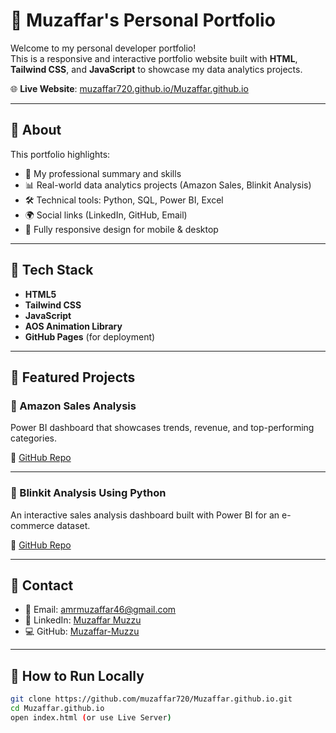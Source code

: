 # 💼 Muzaffar's Personal Portfolio

Welcome to my personal developer portfolio!  
This is a responsive and interactive portfolio website built with **HTML**, **Tailwind CSS**, and **JavaScript** to showcase my data analytics projects.

🌐 **Live Website**: [muzaffar720.github.io/Muzaffar.github.io](https://muzaffar720.github.io/Muzaffar.github.io/)

---

## 📂 About

This portfolio highlights:

- 🎯 My professional summary and skills
- 📊 Real-world data analytics projects (Amazon Sales, Blinkit Analysis)
- 🛠️ Technical tools: Python, SQL, Power BI, Excel
- 🌍 Social links (LinkedIn, GitHub, Email)
- 📱 Fully responsive design for mobile & desktop

---

## 🧰 Tech Stack

- **HTML5**
- **Tailwind CSS**
- **JavaScript**
- **AOS Animation Library**
- **GitHub Pages** (for deployment)

---

## 📸 Featured Projects

### 🔹 Amazon Sales Analysis
Power BI dashboard that showcases trends, revenue, and top-performing categories.

🔗 [GitHub Repo](https://github.com/Muzaffar-Muzzu/amazon-sales-analysis)

---

### 🔹 Blinkit Analysis Using Python
An interactive sales analysis dashboard built with Power BI for an e-commerce dataset.

🔗 [GitHub Repo](https://github.com/Muzaffar-Muzzu/ecommerce-sales-analysis)

---

## 📩 Contact

- 📧 Email: amrmuzaffar46@gmail.com  
- 🔗 LinkedIn: [Muzaffar Muzzu](https://www.linkedin.com/in/muzaffar-muzzu-242b37323)  
- 💻 GitHub: [Muzaffar-Muzzu](https://github.com/Muzaffar-Muzzu)

---

## 🚀 How to Run Locally

```bash
git clone https://github.com/muzaffar720/Muzaffar.github.io.git
cd Muzaffar.github.io
open index.html (or use Live Server)

